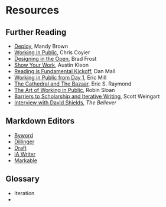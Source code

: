 # Resources

## Further Reading

* [Deploy](http://aworkinglibrary.com/writing/deploy/), Mandy Brown
* [Working in Public](http://chriscoyier.net/2012/09/23/working-in-public/), Chris Coyier
* [Designing in the Open](http://bradfrostweb.com/blog/post/designing-in-the-open/), Brad Frost
* [Show Your Work](http://austinkleon.com/show-your-work/), Austin Kleon
* [Reading is Fundamental Kickoff](http://danielmall.com/articles/rif-kickoff/), Dan Mall
* [Working in Public from Day 1](http://18fblog.tumblr.com/post/93415834296/working-in-public-from-day-1), Eric Mill
* [The Cathedral and The Bazaar](http://www.catb.org/esr/writings/cathedral-bazaar/), Eric S. Raymond
* [The Art of Working in Public](http://snarkmarket.com/2011/7189), Robin Sloan
* [Barriers to Scholarship and Iterative Writing](http://www.scottbot.net/HIAL/?p=40622), Scott Weingart
* [Interview with David Shields](http://logger.believermag.com/post/48351697731/i-hadnt-yet-found-the-form-that-released-my-best), *The Believer*

## Markdown Editors

* [Byword](http://bywordapp.com)
* [Dillinger](http://dillinger.io)
* [Draft](https://draftin.com)
* [iA Writer](http://www.iawriter.com)
* [Markable](http://markable.in)

## Glossary

* Iteration
* 
